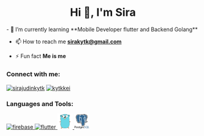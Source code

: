<h1 align="center">Hi 👋, I'm Sira</h1>
<img  src="https://media3.giphy.com/media/v1.Y2lkPTc5MGI3NjExMjRhZWx2YzAwZTVjczFmYTV2djVtdGRlMDhiNTY3cTE1MmRibjYwMiZlcD12MV9pbnRlcm5hbF9naWZfYnlfaWQmY3Q9Zw/U4FkC2VqpeNRHjTDQ5/giphy.gif" width="300px" align="right" alt="">
- 🌱 I’m currently learning **Mobile Developer flutter and Backend Golang**

- 📫 How to reach me **sirakytk@gmail.com**

- ⚡ Fun fact **Me is me**

<h3 align="left">Connect with me:</h3>
<p align="left">
<a href="https://linkedin.com/in/sirajudinkytk" target="blank"><img align="center" src="https://raw.githubusercontent.com/rahuldkjain/github-profile-readme-generator/master/src/images/icons/Social/linked-in-alt.svg" alt="sirajudinkytk" height="30" width="40" /></a>
<a href="https://instagram.com/kytkkei" target="blank"><img align="center" src="https://raw.githubusercontent.com/rahuldkjain/github-profile-readme-generator/master/src/images/icons/Social/instagram.svg" alt="kytkkei" height="30" width="40" /></a>
</p>

<h3 align="left">Languages and Tools:</h3>
<p align="left"> <a href="https://firebase.google.com/" target="_blank" rel="noreferrer"> <img src="https://www.vectorlogo.zone/logos/firebase/firebase-icon.svg" alt="firebase" width="40" height="40"/> </a> <a href="https://flutter.dev" target="_blank" rel="noreferrer"> <img src="https://www.vectorlogo.zone/logos/flutterio/flutterio-icon.svg" alt="flutter" width="40" height="40"/> </a> <a href="https://golang.org" target="_blank" rel="noreferrer"> <img src="https://raw.githubusercontent.com/devicons/devicon/master/icons/go/go-original.svg" alt="go" width="40" height="40"/> </a> <a href="https://www.postgresql.org" target="_blank" rel="noreferrer"> <img src="https://raw.githubusercontent.com/devicons/devicon/master/icons/postgresql/postgresql-original-wordmark.svg" alt="postgresql" width="40" height="40"/> </a> </p>
